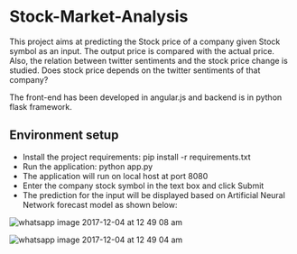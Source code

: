 # Stock-Market-Analysis

This project aims at predicting the Stock price of a company given Stock symbol as an input. The output price is compared with the actual price. Also, the relation between twitter sentiments and the stock price change is studied. Does stock price depends on the twitter sentiments of that company?

The front-end has been developed in angular.js and backend is in python flask framework.

## Environment setup
* Install the project requirements:
  pip install -r requirements.txt
* Run the application: python app.py
* The application will run on local host at port 8080
* Enter the company stock symbol in the text box and click Submit
* The prediction for the input will be displayed based on Artificial Neural Network forecast model as shown below:

![whatsapp image 2017-12-04 at 12 49 08 am](https://user-images.githubusercontent.com/20146538/33543745-05f202fc-d88d-11e7-8778-a8f1fc9478ee.jpeg)

![whatsapp image 2017-12-04 at 12 49 04 am](https://user-images.githubusercontent.com/20146538/33543762-12174074-d88d-11e7-9590-ac67a4f4b65a.jpeg)
